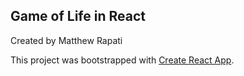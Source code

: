 ## Game of Life in React

Created by Matthew Rapati

This project was bootstrapped with [Create React App](https://github.com/facebookincubator/create-react-app).
